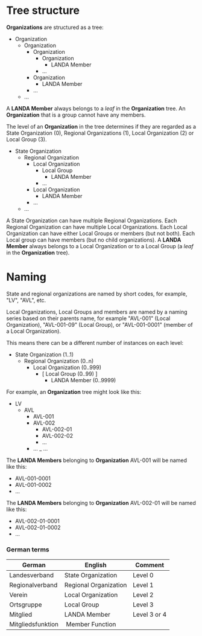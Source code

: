 # Tree structure

**Organizations** are structured as a tree:

- Organization
    - Organization
        - Organization
            - Organization
                - LANDA Member
            - ...
        - Organization
            - LANDA Member
        - ...
    - ...

A **LANDA Member** always belongs to a _leaf_ in the **Organization** tree. An **Organization** that is a group cannot have any members.

The level of an **Organization** in the tree determines if they are regarded as a State Organization (0), Regional Organizations (1), Local Organization (2) or Local Group (3).

- State Organization
    - Regional Organization
        - Local Organization
            - Local Group
                - LANDA Member
            - ...
        - Local Organization
            - LANDA Member
        - ...
    - ...

A State Organization can have multiple Regional Organizations. Each Regional Organization can have multiple Local Organizations. Each Local Organization can have either Local Groups or members (but not both). Each Local group can have members (but no child organizations). A **LANDA Member** always belongs to a Local Organization or to a Local Group (a _leaf_ in the **Organization** tree).

# Naming

State and regional organizations are named by short codes, for example, "LV", "AVL", etc.

Local Organizations, Local Groups and members are named by a naming series based on their parents name, for example "AVL-001" (Local Organization), "AVL-001-09" (Local Group), or "AVL-001-0001" (member of a Local Organization).

This means there can be a different number of instances on each level:

- State Organization (1..1)
    - Regional Organization (0..n)
        - Local Organization (0..999)
            - [ Local Group (0..99) ]
                - LANDA Member (0..9999)

For example, an **Organization** tree might look like this:

- LV
    - AVL
        - AVL-001
        - AVL-002
            - AVL-002-01
            - AVL-002-02
            - ...
        - ...
    _ ...

The **LANDA Members** belonging to **Organization** AVL-001 will be named like this:

- AVL-001-0001
- AVL-001-0002
- ...

The **LANDA Members** belonging to **Organization** AVL-002-01 will be named like this:

- AVL-002-01-0001
- AVL-002-01-0002
- ...

### German terms

| German            | English               | Comment      |
|-------------------|-----------------------|--------------|
| Landesverband     | State Organization    | Level 0      |
| Regionalverband   | Regional Organization | Level 1      |
| Verein            | Local Organization    | Level 2      |
| Ortsgruppe        | Local Group           | Level 3      |
| Mitglied          | LANDA Member          | Level 3 or 4 |
| Mitgliedsfunktion | Member Function       |              |
